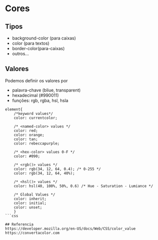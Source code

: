 # Cores

## Tipos
* background-color (para caixas)
* color (para textos)
* border-color(para-caixas)
* outros...

## Valores
 
Podemos definir os valores por

* palavra-chave (bliue, transparent)
* hexadecimal (#990011)
* funções: rgb, rgba, hsl, hsla

```
element{
    /*keyword values*/
    color: currentcolor;

    /* <named-color> values */
    color: red;
    color: orange;
    color: tan;
    color: rebeccapurple;

    /* <hex-color> values 0-F */
    color: #090;

    /* <rgb()> values */
    color: rgb(34, 12, 64, 0.4); /* 0-255 */
    color: rgb(34, 12, 64, 40%);

    /* <hsl()> values */
    color: hsl(40, 100%, 50%, 0.6) /* Hue - Saturation - Lumiance */

    /* Global Values */
    color: inherit;
    color: initial;
    color: unset;
    }
```css

## Referencia
https://developer.mozilla.org/en-US/docs/Web/CSS/color_value
https://convertacolor.com




